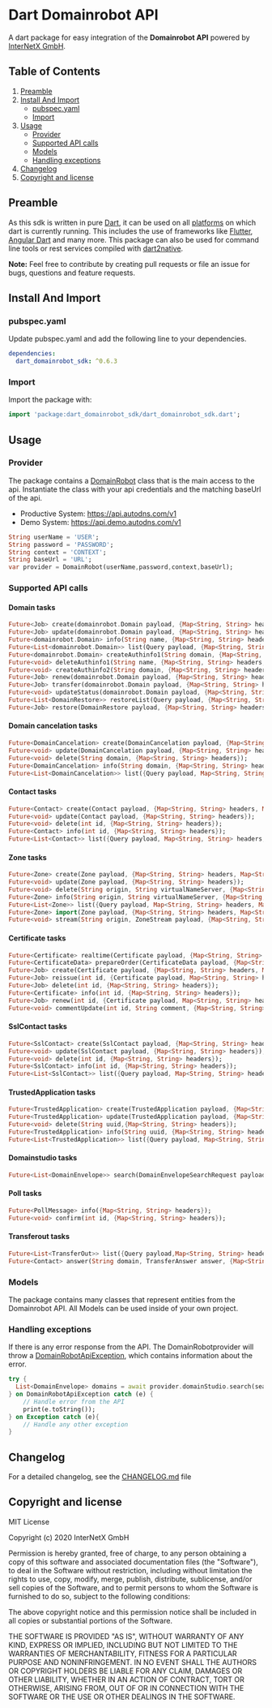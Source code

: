 # Dart Domainrobot API

A dart package for easy integration of the **Domainrobot API** powered by [InterNetX GmbH](https://internetx.com).

## Table of Contents

1. [Preamble](#preamble)
2. [Install And Import](#install-and-import)
   * [pubspec.yaml](#pubspec.yaml)
   * [Import](#import)
3. [Usage](#usage)
   * [Provider](#provider)
   * [Supported API calls](#supported-api-calls)
   * [Models](#models)
   * [Handling exceptions](#exception-handling)
4. [Changelog](#changelog)
5. [Copyright and license](#copyright-and-license)

## Preamble

As this sdk is written in pure [Dart](https://dart.dev), it can be used on all [platforms](https://dart.dev/platforms) on which dart is currently running. This includes the use of frameworks like [Flutter](https://flutter.dev), [Angular Dart](https://angulardart.dev) and many more. This package can also be used for command line tools or rest services compiled with [dart2native](https://dart.dev/tools/dart2native).

**Note:** Feel free to contribute by creating pull requests or file an issue for bugs, questions and feature requests.

## Install And Import

### pubspec.yaml

Update pubspec.yaml and add the following line to your dependencies.

```yaml
dependencies:
  dart_domainrobot_sdk: ^0.6.3
```

### Import

Import the package with:

```dart
import 'package:dart_domainrobot_sdk/dart_domainrobot_sdk.dart';
```

## Usage

### Provider

The package contains a [DomainRobot](/lib/src/DomainRobot.dart) class that is the main access to the api. Instantiate the class with your api credentials and the matching baseUrl of the api.

* Productive System: <https://api.autodns.com/v1>
* Demo System: <https://api.demo.autodns.com/v1>

```dart
String userName = 'USER';
String password = 'PASSWORD';
String context = 'CONTEXT';
String baseUrl = 'URL';
var provider = DomainRobot(userName,password,context,baseUrl);
```

### Supported API calls

#### Domain tasks

```dart
Future<Job> create(domainrobot.Domain payload, {Map<String, String> headers, Map<String, String> queryParameters});
Future<Job> update(domainrobot.Domain payload, {Map<String, String> headers, Map<String, String> queryParameters});
Future<domainrobot.Domain> info(String name, {Map<String, String> headers, Map<String, String> queryParameters});
Future<List<domainrobot.Domain>> list(Query payload, {Map<String, String> headers, Map<String, String> queryParameters});
Future<domainrobot.Domain> createAuthinfo1(String domain, {Map<String, String> headers, Map<String, String> queryParameters});
Future<void> deleteAuthinfo1(String name, {Map<String, String> headers, Map<String, String> queryParameters});
Future<void> createAuthinfo2(String domain, {Map<String, String> headers, Map<String, String> queryParameters});
Future<Job> renew(domainrobot.Domain payload, {Map<String, String> headers, Map<String, String> queryParameters});
Future<Job> transfer(domainrobot.Domain payload, {Map<String, String> headers, Map<String, String> queryParameters});
Future<void> updateStatus(domainrobot.Domain payload, {Map<String, String> headers, Map<String, String> queryParameters});
Future<List<DomainRestore>> restoreList(Query payload, {Map<String, String> headers, Map<String, String> queryParameters});
Future<Job> restore(DomainRestore payload, {Map<String, String> headers, Map<String, String> queryParameters});
```

#### Domain cancelation tasks

```dart
Future<DomainCancelation> create(DomainCancelation payload, {Map<String, String> headers, Map<String, String> queryParameters});
Future<void> update(DomainCancelation payload, {Map<String, String> headers});
Future<void> delete(String domain, {Map<String, String> headers});
Future<DomainCancelation> info(String domain, {Map<String, String> headers});
Future<List<DomainCancelation>> list({Query payload, Map<String, String> headers, Map<String, String> queryParameters});
```

#### Contact tasks

```dart
Future<Contact> create(Contact payload, {Map<String, String> headers, Map<String, String> queryParameters});
Future<void> update(Contact payload, {Map<String, String> headers});
Future<void> delete(int id, {Map<String, String> headers});
Future<Contact> info(int id, {Map<String, String> headers});
Future<List<Contact>> list({Query payload, Map<String, String> headers, Map<String, String> queryParameters});
```

#### Zone tasks

```dart
Future<Zone> create(Zone payload, {Map<String, String> headers, Map<String, String> queryParameters});
Future<void> update(Zone payload, {Map<String, String> headers});
Future<void> delete(String origin, String virtualNameServer, {Map<String, String> headers});
Future<Zone> info(String origin, String virtualNameServer, {Map<String, String> headers});
Future<List<Zone>> list({Query payload, Map<String, String> headers, Map<String, String> queryParameters});
Future<Zone> import(Zone payload, {Map<String, String> headers, Map<String, String> queryParameters});
Future<void> stream(String origin, ZoneStream payload, {Map<String, String> headers, Map<String, String> queryParameters});
```

#### Certificate tasks

```dart
Future<Certificate> realtime(Certificate payload, {Map<String, String> headers, Map<String, String> queryParameters});
Future<CertificateData> prepareOrder(CertificateData payload, {Map<String, String> headers, Map<String, String> queryParameters});
Future<Job> create(Certificate payload, {Map<String, String> headers, Map<String, String> queryParameters});
Future<Job> reissue(int id, {Certificate payload, Map<String, String> headers, Map<String, String> queryParameters});
Future<Job> delete(int id, {Map<String, String> headers});
Future<Certificate> info(int id, {Map<String, String> headers});
Future<Job> renew(int id, {Certificate payload, Map<String, String> headers, Map<String, String> queryParameters});
Future<void> commentUpdate(int id, String comment, {Map<String, String> headers,Map<String, String> queryParameters});
```

#### SslContact tasks

```dart
Future<SslContact> create(SslContact payload, {Map<String, String> headers, Map<String, String> queryParameters});
Future<void> update(SslContact payload, {Map<String, String> headers});
Future<void> delete(int id, {Map<String, String> headers});
Future<SslContact> info(int id, {Map<String, String> headers});
Future<List<SslContact>> list({Query payload, Map<String, String> headers, Map<String, String> queryParameters});
```

#### TrustedApplication tasks

```dart
Future<TrustedApplication> create(TrustedApplication payload, {Map<String, String> headers, Map<String, String> queryParameters});
Future<TrustedApplication> update(TrustedApplication payload, {Map<String, String> headers});
Future<void> delete(String uuid,{Map<String, String> headers});
Future<TrustedApplication> info(String uuid, {Map<String, String> headers})
Future<List<TrustedApplication>> list({Query payload, Map<String, String> headers, Map<String, String> queryParameters});
```

#### Domainstudio tasks

```dart
Future<List<DomainEnvelope>> search(DomainEnvelopeSearchRequest payload,{Map<String, String> headers, Map<String, String> queryParameters});
```

#### Poll tasks

```dart
Future<PollMessage> info({Map<String, String> headers});
Future<void> confirm(int id, {Map<String, String> headers});
```

#### Transferout tasks

```dart
Future<List<TransferOut>> list({Query payload,Map<String, String> headers, Map<String, String> queryParameters});
Future<Contact> answer(String domain, TransferAnswer answer, {Map<String, String> headers, Map<String, String> queryParameters});
```

### Models

The package contains many classes that represent entities from the Domainrobot API. All Models can be used inside of your own project.

### Handling exceptions

If there is any error response from the API. The DomainRobotprovider will throw a [DomainRobotApiException](/lib/src/model/exception/DomainRobotApiException.dart), which contains information about the error.

```dart
try {
  List<DomainEnvelope> domains = await provider.domainStudio.search(search);
} on DomainRobotApiException catch (e) {
    // Handle error from the API
    print(e.toString());
} on Exception catch (e){
    // Handle any other exception
}
```

## Changelog

For a detailed changelog, see the [CHANGELOG.md](CHANGELOG.md) file

## Copyright and license

MIT License

Copyright (c) 2020 InterNetX GmbH

Permission is hereby granted, free of charge, to any person obtaining a copy
of this software and associated documentation files (the "Software"), to deal
in the Software without restriction, including without limitation the rights
to use, copy, modify, merge, publish, distribute, sublicense, and/or sell
copies of the Software, and to permit persons to whom the Software is
furnished to do so, subject to the following conditions:

The above copyright notice and this permission notice shall be included in all
copies or substantial portions of the Software.

THE SOFTWARE IS PROVIDED "AS IS", WITHOUT WARRANTY OF ANY KIND, EXPRESS OR
IMPLIED, INCLUDING BUT NOT LIMITED TO THE WARRANTIES OF MERCHANTABILITY,
FITNESS FOR A PARTICULAR PURPOSE AND NONINFRINGEMENT. IN NO EVENT SHALL THE
AUTHORS OR COPYRIGHT HOLDERS BE LIABLE FOR ANY CLAIM, DAMAGES OR OTHER
LIABILITY, WHETHER IN AN ACTION OF CONTRACT, TORT OR OTHERWISE, ARISING FROM,
OUT OF OR IN CONNECTION WITH THE SOFTWARE OR THE USE OR OTHER DEALINGS IN THE
SOFTWARE.
